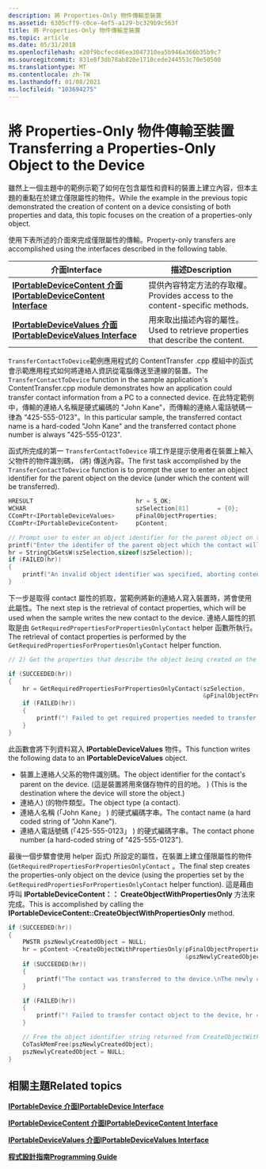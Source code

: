 ```yaml
---
description: 將 Properties-Only 物件傳輸至裝置
ms.assetid: 6305cff9-c0ce-4ef5-a129-bc329b9c563f
title: 將 Properties-Only 物件傳輸至裝置
ms.topic: article
ms.date: 05/31/2018
ms.openlocfilehash: e20f9bcfecd46ea3047310ea5b946a366b35b9c7
ms.sourcegitcommit: 831e8f3db78ab820e1710cede244553c70e50500
ms.translationtype: MT
ms.contentlocale: zh-TW
ms.lasthandoff: 01/08/2021
ms.locfileid: "103694275"
---
```

# <a name="transferring-a-properties-only-object-to-the-device"></a><span data-ttu-id="d3553-103">將 Properties-Only 物件傳輸至裝置</span><span class="sxs-lookup"><span data-stu-id="d3553-103">Transferring a Properties-Only Object to the Device</span></span>

<span data-ttu-id="d3553-104">雖然上一個主題中的範例示範了如何在包含屬性和資料的裝置上建立內容，但本主題的重點在於建立僅限屬性的物件。</span><span class="sxs-lookup"><span data-stu-id="d3553-104">While the example in the previous topic demonstrated the creation of content on a device consisting of both properties and data, this topic focuses on the creation of a properties-only object.</span></span>

<span data-ttu-id="d3553-105">使用下表所述的介面來完成僅限屬性的傳輸。</span><span class="sxs-lookup"><span data-stu-id="d3553-105">Property-only transfers are accomplished using the interfaces described in the following table.</span></span>



| <span data-ttu-id="d3553-106">介面</span><span class="sxs-lookup"><span data-stu-id="d3553-106">Interface</span></span>                                                          | <span data-ttu-id="d3553-107">描述</span><span class="sxs-lookup"><span data-stu-id="d3553-107">Description</span></span>                                            |
|--------------------------------------------------------------------|--------------------------------------------------------|
| [<span data-ttu-id="d3553-108">**IPortableDeviceContent 介面**</span><span class="sxs-lookup"><span data-stu-id="d3553-108">**IPortableDeviceContent Interface**</span></span>](/windows/desktop/api/portabledeviceapi/nn-portabledeviceapi-iportabledevicecontent) | <span data-ttu-id="d3553-109">提供內容特定方法的存取權。</span><span class="sxs-lookup"><span data-stu-id="d3553-109">Provides access to the content-specific methods.</span></span>       |
| [<span data-ttu-id="d3553-110">**IPortableDeviceValues 介面**</span><span class="sxs-lookup"><span data-stu-id="d3553-110">**IPortableDeviceValues Interface**</span></span>](iportabledevicevalues.md)   | <span data-ttu-id="d3553-111">用來取出描述內容的屬性。</span><span class="sxs-lookup"><span data-stu-id="d3553-111">Used to retrieve properties that describe the content.</span></span> |



 

<span data-ttu-id="d3553-112">`TransferContactToDevice`範例應用程式的 ContentTransfer .cpp 模組中的函式會示範應用程式如何將連絡人資訊從電腦傳送至連線的裝置。</span><span class="sxs-lookup"><span data-stu-id="d3553-112">The `TransferContactToDevice` function in the sample application's ContentTransfer.cpp module demonstrates how an application could transfer contact information from a PC to a connected device.</span></span> <span data-ttu-id="d3553-113">在此特定範例中，傳輸的連絡人名稱是硬式編碼的 "John Kane"，而傳輸的連絡人電話號碼一律為 "425-555-0123"。</span><span class="sxs-lookup"><span data-stu-id="d3553-113">In this particular sample, the transferred contact name is a hard-coded "John Kane" and the transferred contact phone number is always "425-555-0123".</span></span>

<span data-ttu-id="d3553-114">函式所完成的第一 `TransferContactToDevice` 項工作是提示使用者在裝置上輸入父物件的物件識別碼， (將) 傳送內容。</span><span class="sxs-lookup"><span data-stu-id="d3553-114">The first task accomplished by the `TransferContactToDevice` function is to prompt the user to enter an object identifier for the parent object on the device (under which the content will be transferred).</span></span>


```C++
HRESULT                             hr = S_OK;
WCHAR                               szSelection[81]        = {0};
CComPtr<IPortableDeviceValues>      pFinalObjectProperties;
CComPtr<IPortableDeviceContent>     pContent;

// Prompt user to enter an object identifier for the parent object on the device to transfer.
printf("Enter the identifer of the parent object which the contact will be transferred under.\n>");
hr = StringCbGetsW(szSelection,sizeof(szSelection));
if (FAILED(hr))
{
    printf("An invalid object identifier was specified, aborting content transfer\n");
}
```



<span data-ttu-id="d3553-115">下一步是取得 contact 屬性的抓取，當範例將新的連絡人寫入裝置時，將會使用此屬性。</span><span class="sxs-lookup"><span data-stu-id="d3553-115">The next step is the retrieval of contact properties, which will be used when the sample writes the new contact to the device.</span></span> <span data-ttu-id="d3553-116">連絡人屬性的抓取是由 `GetRequiredPropertiesForPropertiesOnlyContact` helper 函數所執行。</span><span class="sxs-lookup"><span data-stu-id="d3553-116">The retrieval of contact properties is performed by the `GetRequiredPropertiesForPropertiesOnlyContact` helper function.</span></span>


```C++
// 2) Get the properties that describe the object being created on the device

if (SUCCEEDED(hr))
{
    hr = GetRequiredPropertiesForPropertiesOnlyContact(szSelection,              // Parent to transfer the data under
                                                       &pFinalObjectProperties);  // Returned properties describing the data
    if (FAILED(hr))
    {
        printf("! Failed to get required properties needed to transfer an image file to the device, hr = 0x%lx\n", hr);
    }
}
```



<span data-ttu-id="d3553-117">此函數會將下列資料寫入 **IPortableDeviceValues** 物件。</span><span class="sxs-lookup"><span data-stu-id="d3553-117">This function writes the following data to an **IPortableDeviceValues** object.</span></span>

-   <span data-ttu-id="d3553-118">裝置上連絡人父系的物件識別碼。</span><span class="sxs-lookup"><span data-stu-id="d3553-118">The object identifier for the contact's parent on the device.</span></span> <span data-ttu-id="d3553-119"> (這是裝置將用來儲存物件的目的地。 ) </span><span class="sxs-lookup"><span data-stu-id="d3553-119">(This is the destination where the device will store the object.)</span></span>
-   <span data-ttu-id="d3553-120">連絡人)  (的物件類型。</span><span class="sxs-lookup"><span data-stu-id="d3553-120">The object type (a contact).</span></span>
-   <span data-ttu-id="d3553-121">連絡人名稱 (「John Kane」 ) 的硬式編碼字串。</span><span class="sxs-lookup"><span data-stu-id="d3553-121">The contact name (a hard coded string of "John Kane").</span></span>
-   <span data-ttu-id="d3553-122">連絡人電話號碼 (「425-555-0123」 ) 的硬式編碼字串。</span><span class="sxs-lookup"><span data-stu-id="d3553-122">The contact phone number (a hard-coded string of "425-555-0123").</span></span>

<span data-ttu-id="d3553-123">最後一個步驟會使用 helper 函式) 所設定的屬性，在裝置上建立僅限屬性的物件 (`GetRequiredPropertiesForPropertiesOnlyContact` 。</span><span class="sxs-lookup"><span data-stu-id="d3553-123">The final step creates the properties-only object on the device (using the properties set by the `GetRequiredPropertiesForPropertiesOnlyContact` helper function).</span></span> <span data-ttu-id="d3553-124">這是藉由呼叫 **IPortableDeviceContent：： CreateObjectWithPropertiesOnly** 方法來完成。</span><span class="sxs-lookup"><span data-stu-id="d3553-124">This is accomplished by calling the **IPortableDeviceContent::CreateObjectWithPropertiesOnly** method.</span></span>


```C++
if (SUCCEEDED(hr))
{
    PWSTR pszNewlyCreatedObject = NULL;
    hr = pContent->CreateObjectWithPropertiesOnly(pFinalObjectProperties,    // Properties describing the object data
                                                  &pszNewlyCreatedObject);
    if (SUCCEEDED(hr))
    {
        printf("The contact was transferred to the device.\nThe newly created object's ID is '%ws'\n",pszNewlyCreatedObject);
    }

    if (FAILED(hr))
    {
        printf("! Failed to transfer contact object to the device, hr = 0x%lx\n",hr);
    }

    // Free the object identifier string returned from CreateObjectWithPropertiesOnly
    CoTaskMemFree(pszNewlyCreatedObject);
    pszNewlyCreatedObject = NULL;
}
```



## <a name="related-topics"></a><span data-ttu-id="d3553-125">相關主題</span><span class="sxs-lookup"><span data-stu-id="d3553-125">Related topics</span></span>

<dl> <dt>

[<span data-ttu-id="d3553-126">**IPortableDevice 介面**</span><span class="sxs-lookup"><span data-stu-id="d3553-126">**IPortableDevice Interface**</span></span>](/windows/desktop/api/PortableDeviceApi/nn-portabledeviceapi-iportabledevice)
</dt> <dt>

[<span data-ttu-id="d3553-127">**IPortableDeviceContent 介面**</span><span class="sxs-lookup"><span data-stu-id="d3553-127">**IPortableDeviceContent Interface**</span></span>](/windows/desktop/api/portabledeviceapi/nn-portabledeviceapi-iportabledevicecontent)
</dt> <dt>

[<span data-ttu-id="d3553-128">**IPortableDeviceValues 介面**</span><span class="sxs-lookup"><span data-stu-id="d3553-128">**IPortableDeviceValues Interface**</span></span>](iportabledevicevalues.md)
</dt> <dt>

[<span data-ttu-id="d3553-129">**程式設計指南**</span><span class="sxs-lookup"><span data-stu-id="d3553-129">**Programming Guide**</span></span>](programming-guide.md)
</dt> </dl>

 

 



